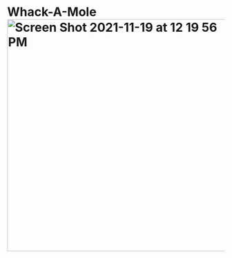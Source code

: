 # Whack-A-Mole<img width="538" alt="Screen Shot 2021-11-19 at 12 19 56 PM" src="https://user-images.githubusercontent.com/72155998/142664432-5503a61e-f420-43ed-9621-f9b4422d55dd.png">
